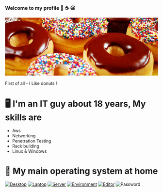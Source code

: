 ### Welcome to my profile 🍩 ☕ 😀

![image](donuts.png)



First of all - I Like donuts !

# 🖥️ I'm an IT guy about 18 years, My skills are

- Aws
- Networking
- Penetration Testing
- Rack building
- Linux & Windows


# 🐧 My main operating system at home

[![Desktop](https://img.shields.io/badge/Desktop-ubuntu-orange)](https://ubuntu.com/)
[![Laptop](https://img.shields.io/badge/Laptop-debian-red)](https://www.debian.org/)
[![Server](https://img.shields.io/badge/Server-fedora-blue)](https://getfedora.org/)
[![Environment](https://img.shields.io/badge/Environment-kde-blue)](https://kde.org/)
[![Editor](https://img.shields.io/badge/Editor-atom-yellowgreen)](https://atom.io/)
![Password](https://img.shields.io/badge/Account--Password-password123!-purple)

<!--
**free-doughnuts/free-doughnuts** is a ✨ _special_ ✨ repository because its `README.md` (this file) appears on your GitHub profile.

Here are some ideas to get you started:

- 🔭 I’m currently working on ...
- 🌱 I’m currently learning ...
- 👯 I’m looking to collaborate on ...
- 🤔 I’m looking for help with ...
- 💬 Ask me about ...
- 📫 How to reach me: ...
- 😄 Pronouns: ...
- ⚡ Fun fact: ...

-->
